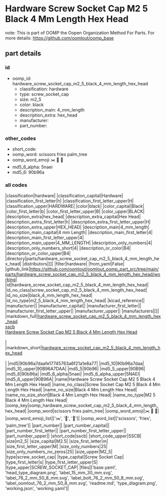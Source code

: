 # Hardware Screw Socket Cap M2 5 Black 4 Mm Length Hex Head  

note: This is part of OOMP the Oopen Organization Method For Parts. For more details: https://github.com/oomlout/oomp_base

##  part details





### id
* oomp_id: hardware_screw_socket_cap_m2_5_black_4_mm_length_hex_head
  * classification: hardware
  * type: screw_socket_cap
  * size: m2_5
  * color: black
  * description_main: 4_mm_length
  * description_extra: hex_head
  * manufacturer: 
  * part_number: 

### other_codes
* short_code: 
* oomp_word: scissors fries palm_tree
* oomp_word_emoji :scissors: :fries: :palm_tree:
* md5_6_alpha: 5naei
* md5_6: 90b96a

### all codes 
|classification|hardware|
|classification_capital|Hardware|
|classification_first_letter|h|
|classification_first_letter_upper|H|
|classification_upper|HARDWARE|
|color|black|
|color_capital|Black|
|color_first_letter|b|
|color_first_letter_upper|B|
|color_upper|BLACK|
|description_extra|hex_head|
|description_extra_capital|Hex Head|
|description_extra_first_letter|h|
|description_extra_first_letter_upper|H|
|description_extra_upper|HEX_HEAD|
|description_main|4_mm_length|
|description_main_capital|4 mm Length|
|description_main_first_letter|4|
|description_main_first_letter_upper|4|
|description_main_upper|4_MM_LENGTH|
|description_only_numbers|4|
|description_only_numbers_short|4|
|description_or_color|B4|
|description_or_color_upper|B4|
|directory|parts/hardware_screw_socket_cap_m2_5_black_4_mm_length_hex_head|
|distributors|[]|
|filter|hardware|
|from_yaml|False|
|github_link|https://github.com/oomlout/oomlout_oomp_part_src/tree/main/parts/hardware_screw_socket_cap_m2_5_black_4_mm_length_hex_head/working|
|id|hardware_screw_socket_cap_m2_5_black_4_mm_length_hex_head|
|id_no_class|screw_socket_cap_m2_5_black_4_mm_length_hex_head|
|id_no_size|black_4_mm_length_hex_head|
|id_no_type|m2_5_black_4_mm_length_hex_head|
|kicad_reference||
|manufacturer||
|manufacturer_capital||
|manufacturer_first_letter||
|manufacturer_first_letter_upper||
|manufacturer_upper||
|manufacturers|[]|
|markdown_full|[hardware_screw_socket_cap_m2_5_black_4_mm_length_hex_head](https://github.com/oomlout/oomlout_oomp_part_src/tree/main/parts/hardware_screw_socket_cap_m2_5_black_4_mm_length_hex_head/working)<br>[sscb](https://github.com/oomlout/oomlout_oomp_part_src/tree/main/parts/hardware_screw_socket_cap_m2_5_black_4_mm_length_hex_head/working)<br>[Hardware Screw Socket Cap M2 5 Black 4 Mm Length Hex Head](https://github.com/oomlout/oomlout_oomp_part_src/tree/main/parts/hardware_screw_socket_cap_m2_5_black_4_mm_length_hex_head/working)<br><br>|
|markdown_short|[hardware_screw_socket_cap_m2_5_black_4_mm_length_hex_head](https://github.com/oomlout/oomlout_oomp_part_src/tree/main/parts/hardware_screw_socket_cap_m2_5_black_4_mm_length_hex_head/working)<br><br>|
|md5|90b96a7daafe17745763a6f21a1e8a77|
|md5_10|90b96a7daa|
|md5_10_upper|90B96A7DAA|
|md5_5|90b96|
|md5_5_upper|90B96|
|md5_6|90b96a|
|md5_6_alpha|5naei|
|md5_6_alpha_upper|5NAEI|
|md5_6_upper|90B96A|
|name|Hardware Screw Socket Cap M2 5 Black 4 Mm Length Hex Head|
|name_no_class|Screw Socket Cap M2 5 Black 4 Mm Length Hex Head|
|name_no_size|Black 4 Mm Length Hex Head|
|name_no_size_short|Black 4 Mm Length Hex Head|
|name_no_type|M2 5 Black 4 Mm Length Hex Head|
|oomp_key|oomp_hardware_screw_socket_cap_m2_5_black_4_mm_length_hex_head|
|oomp_word|scissors fries palm_tree|
|oomp_word_emoji|:scissors: :fries: :palm_tree:|
|oomp_word_emoji_list|[':scissors:', ':fries:', ':palm_tree:']|
|oomp_word_list|['scissors', 'fries', 'palm_tree']|
|part_number||
|part_number_capital||
|part_number_first_letter||
|part_number_first_letter_upper||
|part_number_upper||
|short_code|sscb|
|short_code_upper|SSCB|
|size|m2_5|
|size_capital|M2.5|
|size_first_letter|m|
|size_first_letter_upper|M|
|size_only_numbers|25|
|size_only_numbers_no_zeros|25|
|size_upper|M2_5|
|type|screw_socket_cap|
|type_capital|Screw Socket Cap|
|type_first_letter|s|
|type_first_letter_upper|S|
|type_upper|SCREW_SOCKET_CAP|
|files|['base.yaml', 'head_type_diagram.png', 'label_15_mm_30_mm.svg', 'label_76_2_mm_50_8_mm.svg', 'label_bolt_76_2_mm_50_8_mm.svg', 'label_oomlout_76_2_mm_50_8_mm.svg', 'readme.md', 'type_diagram.png', 'working.json', 'working.yaml']|
